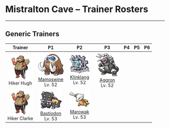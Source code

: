 # Mistralton Cave – Trainer Rosters

---

## Generic Trainers</h3>

| Trainer | P1 | P2 | P3 | P4 | P5 | P6 |
|:-------:|:--:|:--:|:--:|:--:|:--:|:--:|
| ![Hiker Hugh](../../assets/trainers/hiker.png "Hiker Hugh")<br>Hiker Hugh | ![Mamoswine](../../assets/sprites/mamoswine/front.gif "Mamoswine: A frozen one was dug up from soil dating back 10,000 years. It woke up to much amazement.")<br>[Mamoswine](../../pokemon/mamoswine.md/)<br>Lv. 52 | ![Klinklang](../../assets/sprites/klinklang/front.gif "Klinklang: The gear with the red core is rotated at high speed for a rapid energy charge.")<br>[Klinklang](../../pokemon/klinklang.md/)<br>Lv. 52 | ![Aggron](../../assets/sprites/aggron/front.gif "Aggron: While seeking iron for food, it digs tunnels by breaking through bedrock with its steel horns.")<br>[Aggron](../../pokemon/aggron.md/)<br>Lv. 52 |
| ![Hiker Clarke](../../assets/trainers/hiker.png "Hiker Clarke")<br>Hiker Clarke | ![Bastiodon](../../assets/sprites/bastiodon/front.gif "Bastiodon: When they lined up side by side, no foe could break through. They shielded their young in that way.")<br>[Bastiodon](../../pokemon/bastiodon.md/)<br>Lv. 53 | ![Marowak](../../assets/sprites/marowak/front.gif "Marowak: From its birth, this savage Pokémon constantly holds bones. It is skilled in using them as weapons.")<br>[Marowak](../../pokemon/marowak.md/)<br>Lv. 53 |

